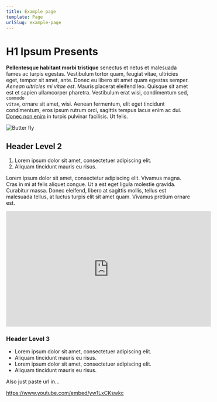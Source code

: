 ```yaml
---
title: Example page
template: Page
urlSlug: example-page
---
```

# H1 Ipsum Presents

**Pellentesque habitant morbi tristique** senectus et netus et malesuada fames ac turpis egestas. Vestibulum tortor quam, feugiat vitae, ultricies eget, tempor sit amet, ante. Donec eu libero sit amet quam egestas semper. _Aenean ultricies mi vitae est_. Mauris placerat eleifend leo. Quisque sit amet est et sapien ullamcorper pharetra. Vestibulum erat wisi, condimentum sed, <code>commodo vitae</code>, ornare sit amet, wisi. Aenean fermentum, elit eget tincidunt condimentum, eros ipsum rutrum orci, sagittis tempus lacus enim ac dui. [Donec non enim](http://google.com) in turpis pulvinar facilisis. Ut felis.

![Butter fly](/images/uploads/unsplash4.jpg)

## Header Level 2

1. Lorem ipsum dolor sit amet, consectetuer adipiscing elit.
2. Aliquam tincidunt mauris eu risus.

Lorem ipsum dolor sit amet, consectetur adipiscing elit. Vivamus magna. Cras in mi at felis aliquet congue. Ut a est eget ligula molestie gravida. Curabitur massa. Donec eleifend, libero at sagittis mollis, tellus est malesuada tellus, at luctus turpis elit sit amet quam. Vivamus pretium ornare est.

<iframe width="560" height="315" src="https://www.youtube.com/embed/yw1LxCKswkc" frameborder="0" allow="autoplay; encrypted-media" allowfullscreen></iframe>

### Header Level 3

* Lorem ipsum dolor sit amet, consectetuer adipiscing elit.
* Aliquam tincidunt mauris eu risus.
* Lorem ipsum dolor sit amet, consectetuer adipiscing elit.
* Aliquam tincidunt mauris eu risus.

Also just paste url in...

https://www.youtube.com/embed/yw1LxCKswkc
